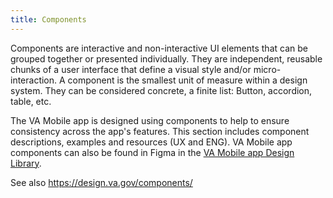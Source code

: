 ```yaml
---
title: Components
---
```


Components are interactive and non-interactive UI elements that can be grouped together or presented individually. They are independent, reusable chunks of a user interface that define a visual style and/or micro-interaction. A component is the smallest unit of measure within a design system. They can be considered concrete, a finite list: Button, accordion, table, etc.

The VA Mobile app is designed using components to help to ensure consistency across the app's features. This section includes component descriptions, examples and resources (UX and ENG). VA Mobile app components can also be found in Figma in the [VA Mobile app Design  Library](https://www.figma.com/file/QVLPB3eOunmKrgQOuOt0SU/VAMobile-DesignLibrary1.0-%F0%9F%93%90?node-id=501%3A40&t=P62TR9FmT9E6a4O2-1).

See also https://design.va.gov/components/
